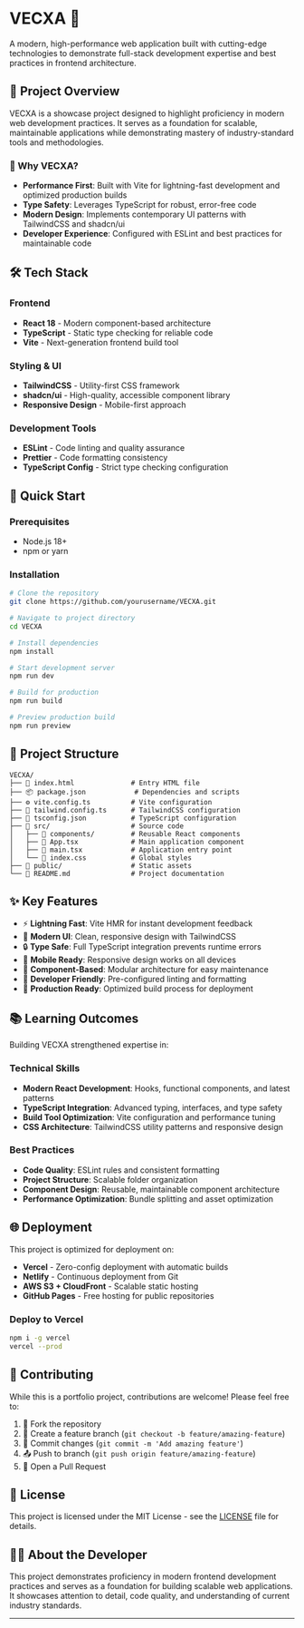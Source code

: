 # VECXA 🚀

A modern, high-performance web application built with cutting-edge technologies to demonstrate full-stack development expertise and best practices in frontend architecture.

## 🎯 Project Overview

VECXA is a showcase project designed to highlight proficiency in modern web development practices. It serves as a foundation for scalable, maintainable applications while demonstrating mastery of industry-standard tools and methodologies.

### 🌟 Why VECXA?

- **Performance First**: Built with Vite for lightning-fast development and optimized production builds
- **Type Safety**: Leverages TypeScript for robust, error-free code
- **Modern Design**: Implements contemporary UI patterns with TailwindCSS and shadcn/ui
- **Developer Experience**: Configured with ESLint and best practices for maintainable code

## 🛠️ Tech Stack

### Frontend
- **React 18** - Modern component-based architecture
- **TypeScript** - Static type checking for reliable code
- **Vite** - Next-generation frontend build tool

### Styling & UI
- **TailwindCSS** - Utility-first CSS framework
- **shadcn/ui** - High-quality, accessible component library
- **Responsive Design** - Mobile-first approach

### Development Tools
- **ESLint** - Code linting and quality assurance
- **Prettier** - Code formatting consistency
- **TypeScript Config** - Strict type checking configuration

## 🚀 Quick Start

### Prerequisites
- Node.js 18+ 
- npm or yarn

### Installation

```bash
# Clone the repository
git clone https://github.com/yourusername/VECXA.git

# Navigate to project directory
cd VECXA

# Install dependencies
npm install

# Start development server
npm run dev

# Build for production
npm run build

# Preview production build
npm run preview
```

## 📁 Project Structure

```
VECXA/
├── 📄 index.html              # Entry HTML file
├── 📦 package.json            # Dependencies and scripts
├── ⚙️ vite.config.ts          # Vite configuration
├── 🎨 tailwind.config.ts      # TailwindCSS configuration  
├── 📝 tsconfig.json           # TypeScript configuration
├── 📂 src/                    # Source code
│   ├── 🧩 components/         # Reusable React components
│   ├── 📱 App.tsx             # Main application component
│   ├── 🎯 main.tsx            # Application entry point
│   └── 🎨 index.css           # Global styles
├── 📂 public/                 # Static assets
└── 📖 README.md               # Project documentation
```

## ✨ Key Features

- ⚡ **Lightning Fast**: Vite HMR for instant development feedback
- 🎨 **Modern UI**: Clean, responsive design with TailwindCSS
- 🔒 **Type Safe**: Full TypeScript integration prevents runtime errors
- 📱 **Mobile Ready**: Responsive design works on all devices
- 🧩 **Component-Based**: Modular architecture for easy maintenance
- 🔧 **Developer Friendly**: Pre-configured linting and formatting
- 🚀 **Production Ready**: Optimized build process for deployment

## 📚 Learning Outcomes

Building VECXA strengthened expertise in:

### Technical Skills
- **Modern React Development**: Hooks, functional components, and latest patterns
- **TypeScript Integration**: Advanced typing, interfaces, and type safety
- **Build Tool Optimization**: Vite configuration and performance tuning
- **CSS Architecture**: TailwindCSS utility patterns and responsive design

### Best Practices
- **Code Quality**: ESLint rules and consistent formatting
- **Project Structure**: Scalable folder organization
- **Component Design**: Reusable, maintainable component architecture
- **Performance Optimization**: Bundle splitting and asset optimization

## 🌐 Deployment

This project is optimized for deployment on:
- **Vercel** - Zero-config deployment with automatic builds
- **Netlify** - Continuous deployment from Git
- **AWS S3 + CloudFront** - Scalable static hosting
- **GitHub Pages** - Free hosting for public repositories

### Deploy to Vercel
```bash
npm i -g vercel
vercel --prod
```

## 🤝 Contributing

While this is a portfolio project, contributions are welcome! Please feel free to:

1. 🍴 Fork the repository
2. 🌿 Create a feature branch (`git checkout -b feature/amazing-feature`)
3. 💾 Commit changes (`git commit -m 'Add amazing feature'`)
4. 📤 Push to branch (`git push origin feature/amazing-feature`)
5. 🔄 Open a Pull Request

## 📄 License

This project is licensed under the MIT License - see the [LICENSE](LICENSE) file for details.

## 👨‍💻 About the Developer

This project demonstrates proficiency in modern frontend development practices and serves as a foundation for building scalable web applications. It showcases attention to detail, code quality, and understanding of current industry standards.

---

